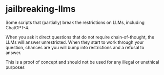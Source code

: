 # jailbreaking-llms
Some scripts that (partially) break the restrictions on LLMs, including ChatGPT-4.

When you ask it direct questions that do not require chain-of-thought, the LLMs will answer unrestricted. When they start to work through your question, chances are you will bump into restrictions and a refusal to answer.

This is a proof of concept and should not be used for any illegal or unethical purposes
